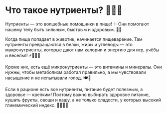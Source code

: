 # Что такое нутриенты? 🍎🥦🍞

Нутриенты — это волшебные помощники в пище! ✨ Они помогают нашему телу быть сильным, быстрым и здоровым. 💪😊

Когда пища попадает в животик, начинается пищеварение. Там нутриенты превращаются в белки, жиры и углеводы — это макронутриенты, которые дают нам калории и энергию для игр, учёбы и веселья! ⚡🎨🏃‍♂️

Кроме них, есть ещё микронутриенты — это витамины и минералы. Они нужны, чтобы метаболизм работал правильно, а мы чувствовали насыщение и не испытывали голод. 🍽️🤗

Если в рационе есть все нутриенты, питание будет полезным, а здоровье — крепким! Поэтому важно выбирать здоровое питание, кушать фрукты, овощи и кашу, а не только сладости, у которых высокий гликемический индекс. 🍏🥕🍚🚀